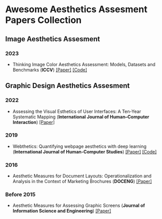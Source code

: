 # Awesome Aesthetics Assesment Papers Collection

## Image Aesthetics Assesment
### 2023
- Thinking Image Color Aesthetics Assessment: Models, Datasets and Benchmarks (**ICCV**) [[Paper]](https://openaccess.thecvf.com/content/ICCV2023/papers/He_Thinking_Image_Color_Aesthetics_Assessment_Models_Datasets_and_Benchmarks_ICCV_2023_paper.pdf) [[Code]](https://github.com/woshidandan/Image-Color-Aesthetics-Assessment)

## Graphic Design Aesthetics Assesment
### 2022
- Assessing the Visual Esthetics of User Interfaces: A Ten-Year Systematic Mapping (**International Journal of Human–Computer Interaction**) [[Paper]](https://www.tandfonline.com/doi/abs/10.1080/10447318.2021.1926118)
### 2019
- Webthetics: Quantifying webpage aesthetics with deep learning (**International Journal of Human-Computer Studies**) [[Paper]](https://www.cse.cuhk.edu.hk/~qdou/papers/2019/%5B2019%5D%5BIJHCS%5DWebthetics-Webpage%20Aesthetics%20Quantification%20with%20Deep%20Learning.pdf) [[Code]](https://github.com/carrenD/Webthetics)
### 2016
- Aesthetic Measures for Document Layouts: Operationalization and Analysis in the Context of Marketing Brochures (**DOCENG**) [[Paper]](https://dl.acm.org/doi/10.1145/2960811.2960821)
### Before 2015
- Aesthetic Measures for Assessing Graphic Screens (**Journal of Information Science and Engineering**) [[Paper]](https://www.researchgate.net/publication/220587460_Aesthetic_Measures_for_Assessing_Graphic_Screens)
  
  
